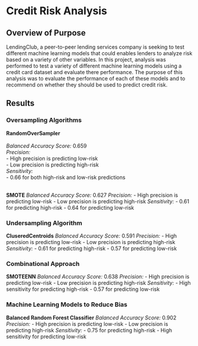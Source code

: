 # Credit Risk Analysis

## Overview of Purpose

LendingClub, a peer-to-peer lending services company is seeking to test different machine learning models that could enables lenders to analyze risk based on a variety of other variables. In this project, analysis was performed to test a variety of different machine learning models using a credit card dataset and evaluate there performance. The purpose of this analysis was to evaluate the performance of each of these models and to recommend on whether they should be used to predict credit risk.

## Results

### Oversampling Algorithms

  **RandomOverSampler**<br><br>
     *Balanced Accuracy Score:* 0.659 <br>
     *Precision:* <br>
        - High precision is predicting low-risk<br>
        - Low precision is predicting high-risk<br>
     *Sensitivity:*<br>
        - 0.66 for both high-risk and low-risk predictions<br><br>

  **SMOTE**
    *Balanced Accuracy Score:* 0.627
    *Precision:* 
      - High precision is predicting low-risk
      - Low precision is predicting high-risk
    *Sensitivity:*
      - 0.61 for predicting high-risk 
      - 0.64 for predicting low-risk 

### Undersampling Algorithm

   **CluseredCentroids**
    *Balanced Accuracy Score:* 0.591
    *Precision:* 
      - High precision is predicting low-risk
      - Low precision is predicting high-risk
    *Sensitivity:*
      - 0.61 for predicting high-risk 
      - 0.57 for predicting low-risk 
     
### Combinational Approach

   **SMOTEENN**
    *Balanced Accuracy Score:* 0.638
    *Precision:* 
      - High precision is predicting low-risk
      - Low precision is predicting high-risk
    *Sensitivity:*
      - High sensitivity for predicting high-risk 
      - 0.57 for predicting low-risk 

### Machine Learning Models to Reduce Bias

  **Balanced Random Forest Classifier**
    *Balanced Accuracy Score:* 0.902
    *Precision:* 
      - High precision is predicting low-risk
      - Low precision is predicting high-risk
    *Sensitivity:*
      - 0.75 for predicting high-risk 
      - High sensitivity for predicting low-risk 
